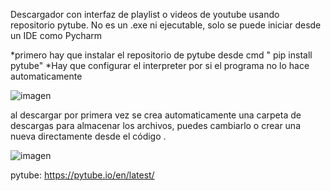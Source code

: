 Descargador con interfaz de playlist o videos de youtube usando repositorio pytube. No es un .exe ni ejecutable, solo se puede iniciar desde un IDE como Pycharm

*primero hay que instalar el repositorio de pytube desde cmd
" pip install pytube"
*Hay que configurar el interpreter por si el programa no lo hace automaticamente


![imagen](https://github.com/diptong0/Pytube-con-interfaz/assets/86812347/0fe30781-20ec-47a3-9148-8e393c2e784a)

al descargar por primera vez se crea automaticamente una carpeta de descargas para almacenar los archivos, puedes cambiarlo o crear una nueva  directamente desde el código .


![imagen](https://github.com/diptong0/Pytube-con-interfaz/assets/86812347/4905769a-cc39-4c84-aa62-52d5b357f6c0)


pytube: https://pytube.io/en/latest/

